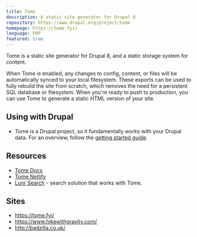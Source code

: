 ```yaml
---
title: Tome
description: A static site generator for Drupal 8
repository: https://www.drupal.org/project/tome
homepage: https://tome.fyi/
language: PHP
featured: true
---
```


Tome is a static site generator for Drupal 8, and a static storage system for content.

When Tome is enabled, any changes to config, content, or files will be automatically synced to your local filesystem. These exports can be used to fully rebuild the site from scratch, which removes the need for a persistent SQL database or filesystem. When you're ready to push to production, you can use Tome to generate a static HTML version of your site.

## Using with Drupal

* Tome is a Drupal project, so it fundamentally works with your Drupal data. For an overview, follow the [getting started guide](https://tome.fyi/docs/getting-started/).

## Resources

* [Tome Docs](https://tome.fyi/docs/)
* [Tome Netlify](https://www.drupal.org/project/tome_netlify)
* [Lunr Search](https://www.drupal.org/project/lunr) - search solution that works with Tome.

## Sites

* https://tome.fyi/
* https://www.hikewithgravity.com/
* http://badzilla.co.uk/

